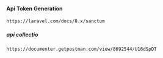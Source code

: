 #### Api Token Generation
```
https://laravel.com/docs/8.x/sanctum
```


##### api collectio

```
https://documenter.getpostman.com/view/8692544/U16dSpDT
```

